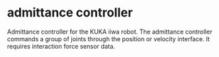 # admittance controller
Admittance controller for the KUKA iiwa robot. The admittance controller commands a group of joints through the position or velocity interface. It requires interaction force sensor data.
